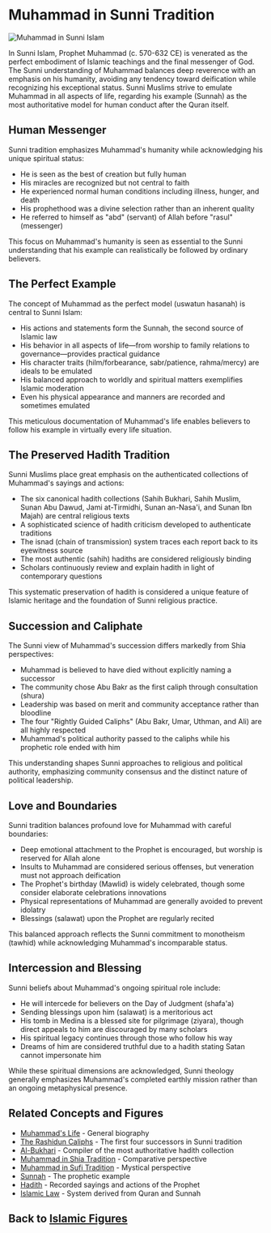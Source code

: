 # Muhammad in Sunni Tradition

![Muhammad in Sunni Islam](../../images/muhammad_sunni.jpg)

In Sunni Islam, Prophet Muhammad (c. 570-632 CE) is venerated as the perfect embodiment of Islamic teachings and the final messenger of God. The Sunni understanding of Muhammad balances deep reverence with an emphasis on his humanity, avoiding any tendency toward deification while recognizing his exceptional status. Sunni Muslims strive to emulate Muhammad in all aspects of life, regarding his example (Sunnah) as the most authoritative model for human conduct after the Quran itself.

## Human Messenger

Sunni tradition emphasizes Muhammad's humanity while acknowledging his unique spiritual status:

- He is seen as the best of creation but fully human
- His miracles are recognized but not central to faith
- He experienced normal human conditions including illness, hunger, and death
- His prophethood was a divine selection rather than an inherent quality
- He referred to himself as "abd" (servant) of Allah before "rasul" (messenger)

This focus on Muhammad's humanity is seen as essential to the Sunni understanding that his example can realistically be followed by ordinary believers.

## The Perfect Example

The concept of Muhammad as the perfect model (uswatun hasanah) is central to Sunni Islam:

- His actions and statements form the Sunnah, the second source of Islamic law
- His behavior in all aspects of life—from worship to family relations to governance—provides practical guidance
- His character traits (hilm/forbearance, sabr/patience, rahma/mercy) are ideals to be emulated
- His balanced approach to worldly and spiritual matters exemplifies Islamic moderation
- Even his physical appearance and manners are recorded and sometimes emulated

This meticulous documentation of Muhammad's life enables believers to follow his example in virtually every life situation.

## The Preserved Hadith Tradition

Sunni Muslims place great emphasis on the authenticated collections of Muhammad's sayings and actions:

- The six canonical hadith collections (Sahih Bukhari, Sahih Muslim, Sunan Abu Dawud, Jami at-Tirmidhi, Sunan an-Nasa'i, and Sunan Ibn Majah) are central religious texts
- A sophisticated science of hadith criticism developed to authenticate traditions
- The isnad (chain of transmission) system traces each report back to its eyewitness source
- The most authentic (sahih) hadiths are considered religiously binding
- Scholars continuously review and explain hadith in light of contemporary questions

This systematic preservation of hadith is considered a unique feature of Islamic heritage and the foundation of Sunni religious practice.

## Succession and Caliphate

The Sunni view of Muhammad's succession differs markedly from Shia perspectives:

- Muhammad is believed to have died without explicitly naming a successor
- The community chose Abu Bakr as the first caliph through consultation (shura)
- Leadership was based on merit and community acceptance rather than bloodline
- The four "Rightly Guided Caliphs" (Abu Bakr, Umar, Uthman, and Ali) are all highly respected
- Muhammad's political authority passed to the caliphs while his prophetic role ended with him

This understanding shapes Sunni approaches to religious and political authority, emphasizing community consensus and the distinct nature of political leadership.

## Love and Boundaries

Sunni tradition balances profound love for Muhammad with careful boundaries:

- Deep emotional attachment to the Prophet is encouraged, but worship is reserved for Allah alone
- Insults to Muhammad are considered serious offenses, but veneration must not approach deification
- The Prophet's birthday (Mawlid) is widely celebrated, though some consider elaborate celebrations innovations
- Physical representations of Muhammad are generally avoided to prevent idolatry
- Blessings (salawat) upon the Prophet are regularly recited

This balanced approach reflects the Sunni commitment to monotheism (tawhid) while acknowledging Muhammad's incomparable status.

## Intercession and Blessing

Sunni beliefs about Muhammad's ongoing spiritual role include:

- He will intercede for believers on the Day of Judgment (shafa'a)
- Sending blessings upon him (salawat) is a meritorious act
- His tomb in Medina is a blessed site for pilgrimage (ziyara), though direct appeals to him are discouraged by many scholars
- His spiritual legacy continues through those who follow his way
- Dreams of him are considered truthful due to a hadith stating Satan cannot impersonate him

While these spiritual dimensions are acknowledged, Sunni theology generally emphasizes Muhammad's completed earthly mission rather than an ongoing metaphysical presence.

## Related Concepts and Figures

- [Muhammad's Life](./muhammad.md) - General biography
- [The Rashidun Caliphs](./rashidun_caliphs.md) - The first four successors in Sunni tradition
- [Al-Bukhari](./bukhari.md) - Compiler of the most authoritative hadith collection
- [Muhammad in Shia Tradition](./muhammad_shia.md) - Comparative perspective
- [Muhammad in Sufi Tradition](./muhammad_sufi.md) - Mystical perspective
- [Sunnah](../practices/sunnah_prayers.md) - The prophetic example
- [Hadith](../texts/hadith_introduction.md) - Recorded sayings and actions of the Prophet
- [Islamic Law](../beliefs/islamic_law.md) - System derived from Quran and Sunnah

## Back to [Islamic Figures](./README.md)
